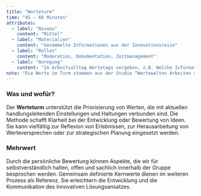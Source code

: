 ```yaml
---
title: "Werteturm"
time: "45 – 60 Minuten"
attributes:
  - label: "Niveau"
    content: "Mittel"
  - label: "Materialien"
    content: "Gesammelte Informationen aus der Innovationsreise"
  - label: "Rollen"
    content: "Moderation, Dokumentation, Zeitmanagement"
  - label: "Anregung"
    content: "Im Arbeitsalltag Wertetags vergeben, z.B. Welche Informationen verkörpern welche Werte?"
note: "Die Werte im Turm stammen aus der Studie “Wertewelten Arbeiten 4.0”, die 2016 durch 1.200 Interviews mit repräsentativ ausgewählten Personen im Auftrag des Bundesministeriums für Arbeit und Soziales entstanden sind. Das zentrale Ergebnis der Studie ist ein Kulturraum, der die Vielfalt des Erlebens von Arbeiten und Leben in Deutschland darstellt."
---
```


### Was und wofür?

Der **Werteturm** unterstützt die Priorisierung von Werten, die mit aktuellen handlungsleitenden Einstellungen und Haltungen verbunden sind. Die Methode schafft Klarheit bei der Entwicklung oder Bewertung von Ideen. Sie kann vielfältig zur Reflexion von Erlebnissen, zur Herausarbeitung von Werteversprechen oder zur strategischen Planung eingesetzt werden.

### Mehrwert

Durch die persönliche Bewertung können Aspekte, die wir für selbstverständlich halten, offen und sachlich innerhalb der Gruppe besprochen werden. Gemeinsam definierte Kernwerte dienen im weiteren Prozess als Referenz. Sie erleichtern die Entwicklung und die Kommunikation des innovativen Lösungsansatzes.
